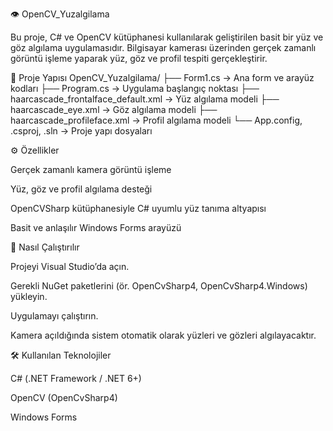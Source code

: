 👁️ OpenCV_Yuzalgilama

Bu proje, C# ve OpenCV kütüphanesi kullanılarak geliştirilen basit bir yüz ve göz algılama uygulamasıdır.
Bilgisayar kamerası üzerinden gerçek zamanlı görüntü işleme yaparak yüz, göz ve profil tespiti gerçekleştirir.

📂 Proje Yapısı
OpenCV_Yuzalgilama/
├── Form1.cs              → Ana form ve arayüz kodları
├── Program.cs            → Uygulama başlangıç noktası
├── haarcascade_frontalface_default.xml  → Yüz algılama modeli
├── haarcascade_eye.xml                  → Göz algılama modeli
├── haarcascade_profileface.xml          → Profil algılama modeli
└── App.config, .csproj, .sln            → Proje yapı dosyaları

⚙️ Özellikler

Gerçek zamanlı kamera görüntü işleme

Yüz, göz ve profil algılama desteği

OpenCVSharp kütüphanesiyle C# uyumlu yüz tanıma altyapısı

Basit ve anlaşılır Windows Forms arayüzü

🚀 Nasıl Çalıştırılır

Projeyi Visual Studio’da açın.

Gerekli NuGet paketlerini (ör. OpenCvSharp4, OpenCvSharp4.Windows) yükleyin.

Uygulamayı çalıştırın.

Kamera açıldığında sistem otomatik olarak yüzleri ve gözleri algılayacaktır.

🛠️ Kullanılan Teknolojiler

C# (.NET Framework / .NET 6+)

OpenCV (OpenCvSharp4)

Windows Forms
